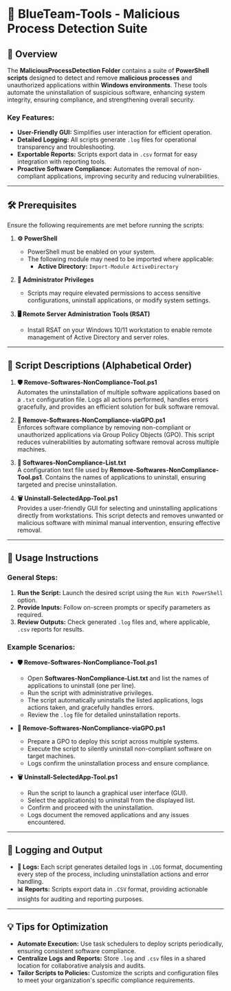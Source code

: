# 🔵 BlueTeam-Tools - Malicious Process Detection Suite

## 📝 Overview

The **MaliciousProcessDetection Folder** contains a suite of **PowerShell scripts** designed to detect and remove **malicious processes** and unauthorized applications within **Windows environments**. These tools automate the uninstallation of suspicious software, enhancing system integrity, ensuring compliance, and strengthening overall security.

### Key Features:
- **User-Friendly GUI:** Simplifies user interaction for efficient operation.
- **Detailed Logging:** All scripts generate `.log` files for operational transparency and troubleshooting.
- **Exportable Reports:** Scripts export data in `.csv` format for easy integration with reporting tools.
- **Proactive Software Compliance:** Automates the removal of non-compliant applications, improving security and reducing vulnerabilities.

---

## 🛠️ Prerequisites

Ensure the following requirements are met before running the scripts:

1. **⚙️ PowerShell**
   - PowerShell must be enabled on your system.
   - The following module may need to be imported where applicable:
     - **Active Directory:** `Import-Module ActiveDirectory`

2. **🔑 Administrator Privileges**
   - Scripts may require elevated permissions to access sensitive configurations, uninstall applications, or modify system settings.

3. **🖥️ Remote Server Administration Tools (RSAT)**
   - Install RSAT on your Windows 10/11 workstation to enable remote management of Active Directory and server roles.

---

## 📄 Script Descriptions (Alphabetical Order)

1. **🛡️ Remove-Softwares-NonCompliance-Tool.ps1**  
   Automates the uninstallation of multiple software applications based on a `.txt` configuration file. Logs all actions performed, handles errors gracefully, and provides an efficient solution for bulk software removal.

2. **🚫 Remove-Softwares-NonCompliance-viaGPO.ps1**  
   Enforces software compliance by removing non-compliant or unauthorized applications via Group Policy Objects (GPO). This script reduces vulnerabilities by automating software removal across multiple machines.

3. **📝 Softwares-NonCompliance-List.txt**  
   A configuration text file used by **Remove-Softwares-NonCompliance-Tool.ps1**. Contains the names of applications to uninstall, ensuring targeted and precise uninstallation.

4. **🗑️ Uninstall-SelectedApp-Tool.ps1**  
   Provides a user-friendly GUI for selecting and uninstalling applications directly from workstations. This script detects and removes unwanted or malicious software with minimal manual intervention, ensuring effective removal.

---

## 🚀 Usage Instructions

### General Steps:
1. **Run the Script:** Launch the desired script using the `Run With PowerShell` option.  
2. **Provide Inputs:** Follow on-screen prompts or specify parameters as required.  
3. **Review Outputs:** Check generated `.log` files and, where applicable, `.csv` reports for results.

### Example Scenarios:

- **🛡️ Remove-Softwares-NonCompliance-Tool.ps1**  
   - Open **Softwares-NonCompliance-List.txt** and list the names of applications to uninstall (one per line).  
   - Run the script with administrative privileges.  
   - The script automatically uninstalls the listed applications, logs actions taken, and gracefully handles errors.  
   - Review the `.log` file for detailed uninstallation reports.

- **🚫 Remove-Softwares-NonCompliance-viaGPO.ps1**  
   - Prepare a GPO to deploy this script across multiple systems.  
   - Execute the script to silently uninstall non-compliant software on target machines.  
   - Logs confirm the uninstallation process and ensure compliance.

- **🗑️ Uninstall-SelectedApp-Tool.ps1**  
   - Run the script to launch a graphical user interface (GUI).  
   - Select the application(s) to uninstall from the displayed list.  
   - Confirm and proceed with the uninstallation.  
   - Logs document the removed applications and any issues encountered.

---

## 📝 Logging and Output

- **📄 Logs:** Each script generates detailed logs in `.LOG` format, documenting every step of the process, including uninstallation actions and error handling.  
- **📊 Reports:** Scripts export data in `.CSV` format, providing actionable insights for auditing and reporting purposes.

---

## 💡 Tips for Optimization

- **Automate Execution:** Use task schedulers to deploy scripts periodically, ensuring consistent software compliance.  
- **Centralize Logs and Reports:** Store `.log` and `.csv` files in a shared location for collaborative analysis and audits.  
- **Tailor Scripts to Policies:** Customize the scripts and configuration files to meet your organization's specific compliance requirements.
